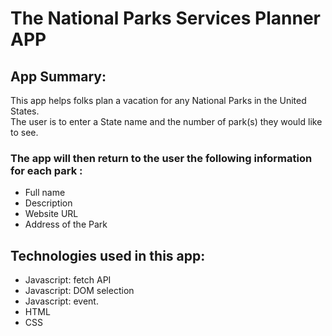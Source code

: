 # The National Parks Services Planner APP

## App Summary:
This app helps folks plan a vacation for any National Parks in the United States.<br>
The user is to enter a State name and the number of park(s) they would like to see.

### The app will then return to the user the following information for each park :
- Full name
- Description
- Website URL
- Address of the Park

## Technologies used in this app:
- Javascript: fetch API 
- Javascript: DOM selection
- Javascript: event.
- HTML
- CSS